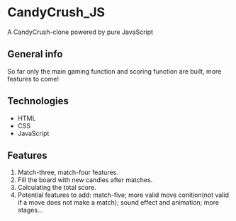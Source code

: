 # CandyCrush_JS
A CandyCrush-clone powered by pure JavaScript

## General info
So far only the main gaming function and scoring function are built, more features to come! 

## Technologies
* HTML  
* CSS
* JavaScript

## Features
1. Match-three, match-four features.
2. Fill the board with new candies after matches. 
3. Calculating the total score.
4. Potential features to add: match-five; more valid move conition(not valid if a move does not make a match); sound effect and animation; more stages...

